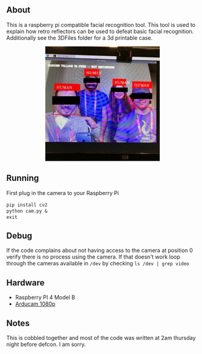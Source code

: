 ## About
This is a raspberry pi compatible facial recognition tool.  This tool is used to explain how retro reflectors can be used to defeat basic facial recognition.  Additionally see the 3DFiles folder for a 3d printable case.

<div align="center">
<img src="/assets/rov.jpg" alt="RoV crew testing camera" width="300"/>
</div>

## Running
First plug in the camera to your Raspberry Pi
```
pip install cv2
python cam.py &
exit
```

## Debug
If the code complains about not having access to the camera at position 0 verify there is no process using the camera.  If that doesn't work loop through the cameras available in `/dev` by checking `ls /dev | grep video`

## Hardware
- Raspberry PI 4 Model B
- [Arducam 1080p](https://www.amazon.com/dp/B0829HZ3Q7)

## Notes
This is cobbled together and most of the code was written at 2am thursday night before defcon.  I am sorry.
